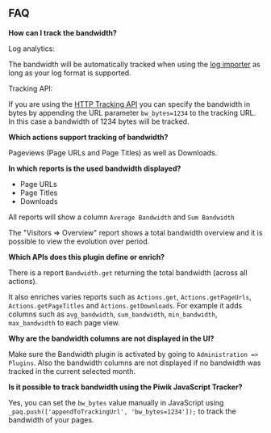## FAQ

__How can I track the bandwidth?__

Log analytics:

The bandwidth will be automatically tracked when using the [log importer](http://piwik.org/log-analytics/) as long as 
your log format is supported.

Tracking API:

If you are using the [HTTP Tracking API](http://developer.piwik.org/api-reference/tracking-api) 
you can specify the bandwidth in bytes by appending the URL parameter `bw_bytes=1234` to the tracking URL. In this case 
a bandwidth of 1234 bytes will be tracked.

__Which actions support tracking of bandwidth?__

Pageviews (Page URLs and Page Titles) as well as Downloads.

__In which reports is the used bandwidth displayed?__

* Page URLs 
* Page Titles
* Downloads

All reports will show a column `Average Bandwidth` and `Sum Bandwidth`

The "Visitors => Overview" report shows a total bandwidth overview and it is possible to view the evolution over period.

__Which APIs does this plugin define or enrich?__

There is a report `Bandwidth.get` returning the total bandwidth (across all actions).

It also enriches varies reports such as `Actions.get`, `Actions.getPageUrls`, `Actions.getPageTitles` and `Actions.getDownloads`.
For example it adds columns such as `avg_bandwidth`, `sum_bandwidth`, `min_bandwidth`, `max_bandwidth` to each page view.

__Why are the bandwidth columns are not displayed in the UI?__

Make sure the Bandwidth plugin is activated by going to `Administration => Plugins`. Also the bandwidth columns are not 
displayed if no bandwidth was tracked in the current selected month.

__Is it possible to track bandwidth using the Piwik JavaScript Tracker?__

Yes, you can set the `bw_bytes` value manually in JavaScript using `_paq.push(['appendToTrackingUrl', 'bw_bytes=1234']);` to track the bandwidth of your pages.
